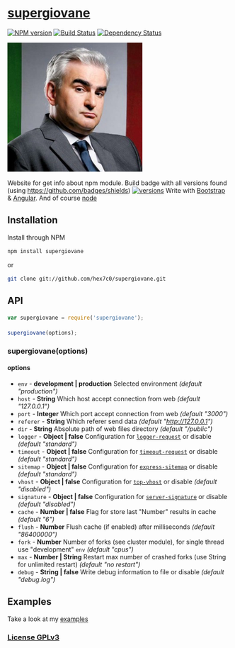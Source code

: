 # [supergiovane](http://supergiovane.tk/#/supergiovane)

[![NPM version](https://badge.fury.io/js/supergiovane.svg)](http://badge.fury.io/js/supergiovane)
[![Build Status](https://travis-ci.org/hex7c0/supergiovane.svg)](https://travis-ci.org/hex7c0/supergiovane)
[![Dependency Status](https://david-dm.org/hex7c0/supergiovane/status.svg)](https://david-dm.org/hex7c0/supergiovane)

[![supergiovane logo](https://raw.githubusercontent.com/hex7c0/supergiovane/master/public/img/sp.jpg)](http://supergiovane.tk)

Website for get info about npm module.
Build badge with all versions found (using https://github.com/badges/shields) [![versions](http://supergiovane.tk/supergiovane/badge.svg)](http://supergiovane.tk/#/supergiovane)
Write with [Bootstrap](http://getbootstrap.com/) & [Angular](https://angularjs.org/). And of course [node](http://nodejs.org/)

## Installation

Install through NPM

```bash
npm install supergiovane
```
or
```bash
git clone git://github.com/hex7c0/supergiovane.git
```

## API

```js
var supergiovane = require('supergiovane');

supergiovane(options);
```

### supergiovane(options)

#### options

 - `env` - **development | production** Selected environment *(default "production")*
 - `host` - **String** Which host accept connection from web *(default "127.0.0.1")*
 - `port` - **Integer** Which port accept connection from web *(default "3000")*
 - `referer` - **String** Which referer send data *(default "http://127.0.0.1")*
 - `dir` - **String** Absolute path of web files directory *(default "/public")*
 - `logger` - **Object | false** Configuration for [`logger-request`](https://github.com/hex7c0/logger-request) or disable *(default "standard")*
 - `timeout` - **Object | false** Configuration for [`timeout-request`](https://github.com/hex7c0/timeout-request) or disable *(default "standard")*
 - `sitemap` - **Object | false** Configuration for [`express-sitemap`](https://github.com/hex7c0/express-sitemap) or disable *(default "standard")*
 - `vhost` - **Object | false** Configuration for [`top-vhost`](https://github.com/hex7c0/top-vhost) or disable *(default "disabled")*
 - `signature` - **Object | false** Configuration for [`server-signature`](https://github.com/hex7c0/server-signature) or disable *(default "disabled")*
 - `cache` - **Number | false** Flag for store last "Number" results in cache *(default "6")*
 - `flush` - **Number** Flush cache (if enabled) after milliseconds *(default "86400000")*
 - `fork` - **Number** Number of forks (see cluster module), for single thread use "development" `env` *(default "cpus")*
 - `max` - **Number | String** Restart max number of crashed forks (use String for unlimited restart) *(default "no restart")*
 - `debug` - **String | false** Write debug information to file or disable *(default "debug.log")*

## Examples

Take a look at my [examples](https://github.com/hex7c0/supergiovane/tree/master/examples)

### [License GPLv3](http://opensource.org/licenses/GPL-3.0)
